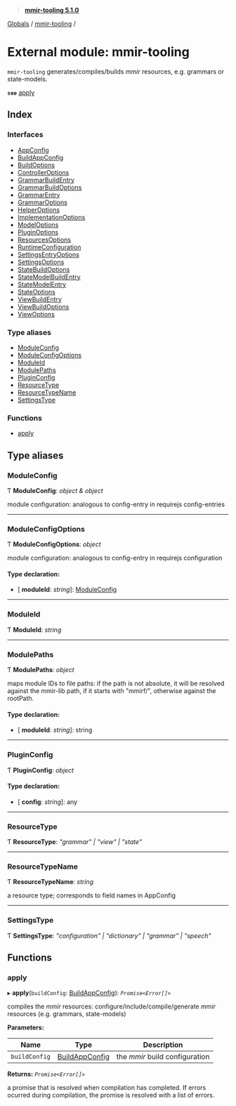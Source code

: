> **[mmir-tooling 5.1.0](../README.md)**

[Globals](../README.md) / [mmir-tooling](mmir_tooling.md) /

# External module: mmir-tooling

`mmir-tooling` generates/compiles/builds _mmir_ resources, e.g.
grammars or state-models.

**`see`** [apply](mmir_tooling.md#apply)

## Index

### Interfaces

* [AppConfig](../interfaces/mmir_tooling.appconfig.md)
* [BuildAppConfig](../interfaces/mmir_tooling.buildappconfig.md)
* [BuildOptions](../interfaces/mmir_tooling.buildoptions.md)
* [ControllerOptions](../interfaces/mmir_tooling.controlleroptions.md)
* [GrammarBuildEntry](../interfaces/mmir_tooling.grammarbuildentry.md)
* [GrammarBuildOptions](../interfaces/mmir_tooling.grammarbuildoptions.md)
* [GrammarEntry](../interfaces/mmir_tooling.grammarentry.md)
* [GrammarOptions](../interfaces/mmir_tooling.grammaroptions.md)
* [HelperOptions](../interfaces/mmir_tooling.helperoptions.md)
* [ImplementationOptions](../interfaces/mmir_tooling.implementationoptions.md)
* [ModelOptions](../interfaces/mmir_tooling.modeloptions.md)
* [PluginOptions](../interfaces/mmir_tooling.pluginoptions.md)
* [ResourcesOptions](../interfaces/mmir_tooling.resourcesoptions.md)
* [RuntimeConfiguration](../interfaces/mmir_tooling.runtimeconfiguration.md)
* [SettingsEntryOptions](../interfaces/mmir_tooling.settingsentryoptions.md)
* [SettingsOptions](../interfaces/mmir_tooling.settingsoptions.md)
* [StateBuildOptions](../interfaces/mmir_tooling.statebuildoptions.md)
* [StateModelBuildEntry](../interfaces/mmir_tooling.statemodelbuildentry.md)
* [StateModelEntry](../interfaces/mmir_tooling.statemodelentry.md)
* [StateOptions](../interfaces/mmir_tooling.stateoptions.md)
* [ViewBuildEntry](../interfaces/mmir_tooling.viewbuildentry.md)
* [ViewBuildOptions](../interfaces/mmir_tooling.viewbuildoptions.md)
* [ViewOptions](../interfaces/mmir_tooling.viewoptions.md)

### Type aliases

* [ModuleConfig](mmir_tooling.md#moduleconfig)
* [ModuleConfigOptions](mmir_tooling.md#moduleconfigoptions)
* [ModuleId](mmir_tooling.md#moduleid)
* [ModulePaths](mmir_tooling.md#modulepaths)
* [PluginConfig](mmir_tooling.md#pluginconfig)
* [ResourceType](mmir_tooling.md#resourcetype)
* [ResourceTypeName](mmir_tooling.md#resourcetypename)
* [SettingsType](mmir_tooling.md#settingstype)

### Functions

* [apply](mmir_tooling.md#apply)

## Type aliases

###  ModuleConfig

Ƭ **ModuleConfig**: *object & object*

module configuration: analogous to config-entry in requirejs config-entries

___

###  ModuleConfigOptions

Ƭ **ModuleConfigOptions**: *object*

module configuration: analogous to config-entry in requirejs configuration

#### Type declaration:

* \[ **moduleId**: *string*\]: [ModuleConfig](mmir_tooling.md#moduleconfig)

___

###  ModuleId

Ƭ **ModuleId**: *string*

___

###  ModulePaths

Ƭ **ModulePaths**: *object*

maps module IDs to file paths:
if the path is not absolute, it will be resolved against the mmir-lib path, if it starts with "mmirf/",
otherwise against the rootPath.

#### Type declaration:

* \[ **moduleId**: *string*\]: string

___

###  PluginConfig

Ƭ **PluginConfig**: *object*

#### Type declaration:

* \[ **config**: *string*\]: any

___

###  ResourceType

Ƭ **ResourceType**: *"grammar" | "view" | "state"*

___

###  ResourceTypeName

Ƭ **ResourceTypeName**: *string*

a resource type; corresponds to field names in AppConfig

___

###  SettingsType

Ƭ **SettingsType**: *"configuration" | "dictionary" | "grammar" | "speech"*

## Functions

###  apply

▸ **apply**(`buildConfig`: [BuildAppConfig](../interfaces/mmir_tooling.buildappconfig.md)): *`Promise<Error[]>`*

compiles the _mmir_ resources:
configure/include/compile/generate _mmir_ resources (e.g. grammars, state-models)

**Parameters:**

Name | Type | Description |
------ | ------ | ------ |
`buildConfig` | [BuildAppConfig](../interfaces/mmir_tooling.buildappconfig.md) | the _mmir_ build configuration  |

**Returns:** *`Promise<Error[]>`*

a promise that is resolved when compilation has completed.
         If errors ocurred during compilation, the promise is resolved
         with a list of errors.